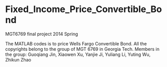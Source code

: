 Fixed_Income_Price_Convertible_Bond
===================================

MGT6769 final project 2014 Spring

The MATLAB codes is to price Wells Fargo Convertible Bond.
All the copyrights belong to the group of MGT 6769 in Georgia Tech.
Members in the group: Guoqiang Jin, Xiaowen Xu, Yanjie Ji, Yuliang Li, Yuting Wu, Zhikun Zhao
